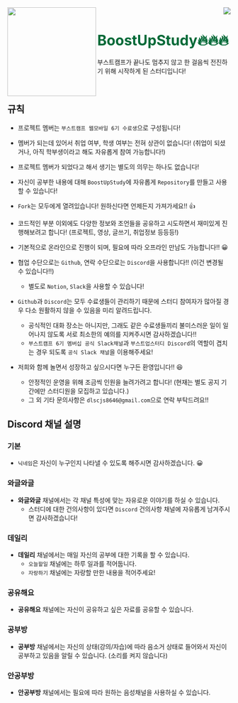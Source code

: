 <div>
  <img align="left" src="https://user-images.githubusercontent.com/14370441/145400631-519f11a9-795f-42ee-92ee-06dab5511e8e.png" width="200"/>
  <div align="right">
    <a align="right" href="https://github.com/BoostUpStudy/Notice">
      <img src="https://hits.seeyoufarm.com/api/count/incr/badge.svg?url=https://github.com/BoostUpStudy/Notice&count_bg=%233D61C8&title_bg=%23555555&icon=&icon_color=%23E7E7E7&title=hits&edge_flat=false"/>
    </a>
    <h1 align="left">
      <font align="left" size="6" color="#006937"> BoostUpStudy🔥🔥🔥</font>
    </h1>
    <p align="left">
      부스트캠프가 끝나도 멈추지 않고 한 걸음씩 전진하기 위해 시작하게 된 스터디입니다!
    </p>
  </div>
</div>

<br>

## 규칙
- 프로젝트 멤버는 `부스트캠프 웹모바일 6기 수료생`으로 구성됩니다!

- 멤버가 되는데 있어서 취업 여부, 학생 여부는 전혀 상관이 없습니다! (취업이 되셨거나, 아직 학부생이라고 해도 자유롭게 참여 가능합니다!)

- 프로젝트 멤버가 되었다고 해서 생기는 별도의 의무는 하나도 없습니다!

- 자신이 공부한 내용에 대해 `BoostUpStudy`에 자유롭게 `Repository`를 만들고 사용할 수 있습니다!

- `Fork`는 모두에게 열려있습니다! 원하신다면 언제든지 가져가세요!! 👍

- 코드적인 부분 이외에도 다양한 정보와 조언들을 공유하고 시도하면서 재미있게 진행해보려고 합니다! (프로젝트, 영상, 글쓰기, 취업정보 등등등!)

- 기본적으로 온라인으로 진행이 되며, 필요에 따라 오프라인 만남도 가능합니다!! 😀

- 협업 수단으로는 `Github`, 연락 수단으로는 `Discord`을 사용합니다!! (이건 변경될 수 있습니다!!)
  - 별도로 `Notion`, `Slack`을 사용할 수 있습니다!

- `Github`과 `Discord`는 모두 수료생들이 관리하기 때문에 스터디 참여자가 많아질 경우 다소 원활하지 않을 수 있음을 미리 알려드립니다.
  - 공식적인 대화 장소는 아니지만, 그래도 같은 수료생들끼리 불미스러운 일이 일어나지 않도록 서로 최소한의 예의를 지켜주시면 감사하겠습니다!!
  - `부스트캠프 6기 멤버십 공식 Slack채널`과 `부스트업스터디 Discord`의 역할이 겹치는 경우 되도록 `공식 Slack 채널`을 이용해주세요!

- 저희와 함께 놀면서 성장하고 싶으시다면 누구든 환영입니다!! 😆
  - 안정적인 운영을 위해 조금씩 인원을 늘려가려고 합니다! (현재는 별도 공지 기간에만 스터디원을 모집하고 있습니다.)
  - 그 외 기타 문의사항은 `dlscjs8646@gmail.com`으로 연락 부탁드려요!!

## Discord 채널 설명

### 기본

- `닉네임`은 자신이 누구인지 나타낼 수 있도록 해주시면 감사하겠습니다. 😀

### 와글와글

- **와글와글** 채널에서는 각 채널 특성에 맞는 자유로운 이야기를 하실 수 있습니다.
  - 스터디에 대한 건의사항이 있다면 `Discord` 건의사항 채널에 자유롭게 남겨주시면 감사하겠습니다!

### 데일리

- **데일리** 채널에서는 매일 자신의 공부에 대한 기록을 할 수 있습니다.
  - `오늘할일` 채널에는 하루 일과를 적어둡니다.
  - `자랑하기` 채널에는 자랑할 만한 내용을 적어주세요!

### 공유해요

- **공유해요** 채널에는 자신이 공유하고 싶은 자료를 공유할 수 있습니다.

### 공부방

- **공부방** 채널에서는 자신의 상태(강의/자습)에 따라 음소거 상태로 들어와서 자신이 공부하고 있음을 알릴 수 있습니다. (소리를 켜지 않습니다)

### 안공부방

- **안공부방** 채널에서는 필요에 따라 원하는 음성채널을 사용하실 수 있습니다.
